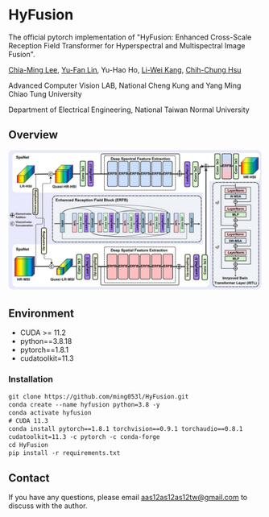 # HyFusion
The official pytorch implementation of "HyFusion: Enhanced Cross-Scale Reception Field Transformer for Hyperspectral and Multispectral Image Fusion".

[Chia-Ming Lee](https://ming053l.github.io/), [Yu-Fan Lin](https://vanlinlin.github.io/), Yu-Hao Ho, [Li-Wei Kang](https://scholar.google.com/citations?user=QwSzhgEAAAAJ&hl=zh-TW), [Chih-Chung Hsu](https://cchsu.info/)

Advanced Computer Vision LAB, National Cheng Kung and Yang Ming Chiao Tung University

Department of Electrical Engineering, National Taiwan Normal University

## Overview

<img src=".\figures\hyfusion2.png" width="1000"/>

## Environment

- CUDA >= 11.2
- python==3.8.18
- pytorch==1.8.1 
- cudatoolkit=11.3 

### Installation
```
git clone https://github.com/ming053l/HyFusion.git
conda create --name hyfusion python=3.8 -y
conda activate hyfusion
# CUDA 11.3
conda install pytorch==1.8.1 torchvision==0.9.1 torchaudio==0.8.1 cudatoolkit=11.3 -c pytorch -c conda-forge
cd HyFusion
pip install -r requirements.txt
```


## Contact
If you have any questions, please email aas12as12as12tw@gmail.com to discuss with the author.
